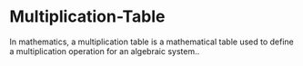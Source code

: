 # Multiplication-Table
In mathematics, a multiplication table is a mathematical table used to define a multiplication operation for an algebraic system..

